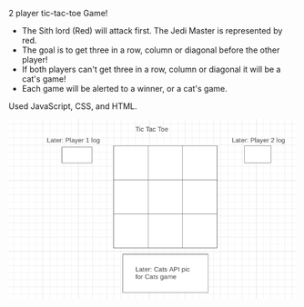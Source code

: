 
2 player tic-tac-toe Game!
- The Sith lord (Red) will attack first.  The Jedi Master is represented by red.
- The goal is to get three in a row, column or diagonal before the other player!
- If both players can't get three in a row, column or diagonal it will be a cat's game!
- Each game will be alerted to a winner, or a cat's game.

Used JavaScript, CSS, and HTML.

![img.png](images/img.png)
